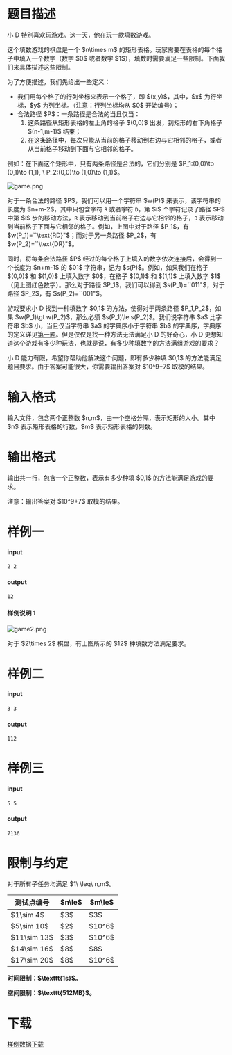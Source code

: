 # 题目描述

<p>小 D 特别喜欢玩游戏。这一天，他在玩一款填数游戏。</p>
<p>这个填数游戏的棋盘是一个 $n\times m$ 的矩形表格。玩家需要在表格的每个格子中填入一个数字（数字 $0$ 或者数字 $1$），填数时需要满足一些限制。下面我们来具体描述这些限制。</p>
<p>为了方便描述，我们先给出一些定义：</p>
<ul><li>我们用每个格子的行列坐标来表示一个格子，即 $(x,y)$，其中，$x$ 为行坐标，$y$ 为列坐标。（注意：行列坐标均从 $0$ 开始编号）；</li>
<li>合法路径 $P$：一条路径是合法的当且仅当：<ol><li>这条路径从矩形表格的左上角的格子 $(0,0)$ 出发，到矩形的右下角格子 $(n-1,m-1)$ 结束；</li>
<li>在这条路径中，每次只能从当前的格子移动到右边与它相邻的格子，或者从当前格子移动到下面与它相邻的格子。</li>
</ol></li>
</ul><p>例如：在下面这个矩形中，只有两条路径是合法的，它们分别是 $P_1:(0,0)\to (0,1)\to (1,1), \ P_2:(0,0)\to (1,0)\to (1,1)$。</p>
<p><img src="/source/uoj/440/img/aHR0cHM6Ly9pLmxvbGkubmV0LzIwMTgvMTEvMjUvNWJmYTRhM2UwNDJlZi5wbmc=.png" alt="game.png"/></p>
<p>对于一条合法的路径 $P$，我们可以用一个字符串 $w(P)$ 来表示，该字符串的长度为 $n+m-2$，其中只包含字符 <code>R</code> 或者字符 <code>D</code>，第 $i$ 个字符记录了路径 $P$ 中第 $i$ 步的移动方法，<code>R</code> 表示移动到当前格子右边与它相邻的格子，<code>D</code> 表示移动到当前格子下面与它相邻的格子。例如，上图中对于路径 $P_1$，有 $w(P_1)=``\text{RD}&#34;$；而对于另一条路径 $P_2$，有 $w(P_2)=``\text{DR}&#34;$。</p>
<p>同时，将每条合法路径 $P$ 经过的每个格子上填入的数字依次连接后，会得到一个长度为 $n+m-1$ 的 $01$ 字符串，记为 $s(P)$。例如，如果我们在格子 $(0,0)$ 和 $(1,0)$ 上填入数字 $0$，在格子 $(0,1)$ 和 $(1,1)$ 上填入数字 $1$（见上图红色数字）。那么对于路径 $P_1$，我们可以得到 $s(P_1)=``011&#34;$，对于路径 $P_2$，有 $s(P_2)=``001&#34;$。</p>
<p>游戏要求小 D 找到一种填数字 $0,1$ 的方法，使得对于两条路径 $P_1,P_2$，如果 $w(P_1)\gt w(P_2)$，那么必须 $s(P_1)\le s(P_2)$。我们说字符串 $a$ 比字符串 $b$ 小，当且仅当字符串 $a$ 的字典序小于字符串 $b$ 的字典序，字典序的定义详见<a href="https://loj.ac/problem/2953">第一题</a>。但是仅仅是找⼀种方法无法满足小 D 的好奇心，小 D 更想知道这个游戏有多少种玩法，也就是说，有多少种填数字的方法满组游戏的要求？</p>
<p>小 D 能力有限，希望你帮助他解决这个问题，即有多少种填 $0,1$ 的方法能满足题目要求。由于答案可能很大，你需要输出答案对 $10^9+7$ 取模的结果。</p>

# 输入格式


<p>输入文件，包含两个正整数 $n,m$，由一个空格分隔，表示矩形的大小。其中 $n$ 表示矩形表格的行数，$m$ 表示矩形表格的列数。</p>

# 输出格式


<p>输出共一行，包含一个正整数，表示有多少种填 $0,1$ 的方法能满足游戏的要求。</p>
<p>注意：输出答案对 $10^9+7$ 取模的结果。</p>

# 样例一


<h4>input</h4>
<pre><code>2 2</code></pre>
<h4>output</h4>
<pre><code>12</code></pre>
<h4>样例说明 1</h4>
<p><img src="/source/uoj/440/img/aHR0cHM6Ly9pLmxvbGkubmV0LzIwMTgvMTEvMjUvNWJmYTRiYjkyZDg4NC5wbmc=.png" alt="game2.png"/></p>
<p>对于 $2\times 2$ 棋盘，有上图所示的 $12$ 种填数方法满足要求。</p>

# 样例二


<h4>input</h4>
<pre><code>3 3</code></pre>
<h4>output</h4>
<pre><code>112</code></pre>

# 样例三


<h4>input</h4>
<pre><code>5 5</code></pre>
<h4>output</h4>
<pre><code>7136</code></pre>

# 限制与约定


<p>对于所有子任务均满足 $1\ \leq\ n,m$。</p>
<div class="table-responsive">
<table class="table table-bordered table-text-center table-verticle-middle"><thead><tr><th>测试点编号</th><th>$n\le$</th><th>$m\le$</th></tr></thead><tbody><tr><td>$1\sim 4$</td><td>$3$</td><td>$3$</td></tr><tr><td>$5\sim 10$</td><td>$2$</td><td>$10^6$</td></tr><tr><td>$11\sim 13$</td><td>$3$</td><td>$10^6$</td></tr><tr><td>$14\sim 16$</td><td>$8$</td><td>$8$</td></tr><tr><td>$17\sim 20$</td><td>$8$</td><td>$10^6$</td></tr></tbody></table></div>

<p><strong>时间限制：$\texttt{1s}$。</strong></p>
<p><strong>空间限制：$\texttt{512MB}$。</strong></p>

# 下载


<p><a href="/download.php?type=problem&amp;id=440">样例数据下载</a></p>
